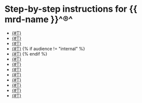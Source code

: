 # Step-by-step instructions for {{ mrd-name }}^®^

- [{#T}](cluster-list.md)
- [{#T}](cluster-create.md)
- [{#T}](update.md)
- [{#T}](connect/index.md)
   {% if audience != "internal" %}
- [{#T}](cluster-stop.md)
   {% endif %}
- [{#T}](cluster-version-update.md)
- [{#T}](hosts.md)
- [{#T}](shards.md)
- [{#T}](cluster-backups.md)
- [{#T}](failover.md)
- [{#T}](monitoring.md)
- [{#T}](cluster-logs.md)
- [{#T}](cluster-delete.md)
